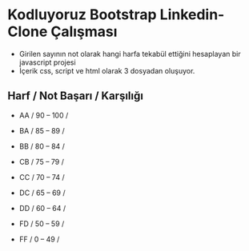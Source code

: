 # Kodluyoruz Bootstrap Linkedin-Clone Çalışması

- Girilen sayının not olarak hangi harfa tekabül ettiğini hesaplayan bir javascript projesi
- İçerik css, script ve html olarak 3 dosyadan oluşuyor.

## Harf / Not Başarı / Karşılığı

- AA / 90 – 100 /

- BA / 85 – 89 /

- BB / 80 – 84 /

- CB / 75 – 79 /

- CC / 70 – 74 /

- DC / 65 – 69 /

- DD / 60 – 64 /

- FD / 50 – 59 /

- FF / 0 – 49 /
